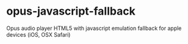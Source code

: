 # opus-javascript-fallback
Opus audio player HTML5 with javascript emulation fallback for apple devices (iOS, OSX Safari)
